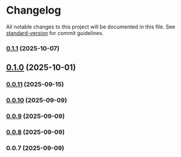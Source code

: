 # Changelog

All notable changes to this project will be documented in this file. See [standard-version](https://github.com/conventional-changelog/standard-version) for commit guidelines.

### [0.1.1](https://github.com/ktalanda/react-wavecoder-components/compare/v0.1.0...v0.1.1) (2025-10-07)

## [0.1.0](https://github.com/ktalanda/react-wavecoder-components/compare/v0.0.11...v0.1.0) (2025-10-01)

### [0.0.11](https://github.com/ktalanda/react-wavecoder-components/compare/v0.0.10...v0.0.11) (2025-09-15)

### [0.0.10](https://github.com/ktalanda/react-wavecoder-components/compare/v0.0.9...v0.0.10) (2025-09-09)

### [0.0.9](https://github.com/ktalanda/react-wavecoder-components/compare/v0.0.8...v0.0.9) (2025-09-09)

### [0.0.8](https://github.com/ktalanda/react-wavecoder-components/compare/v0.0.7...v0.0.8) (2025-09-09)

### 0.0.7 (2025-09-09)
